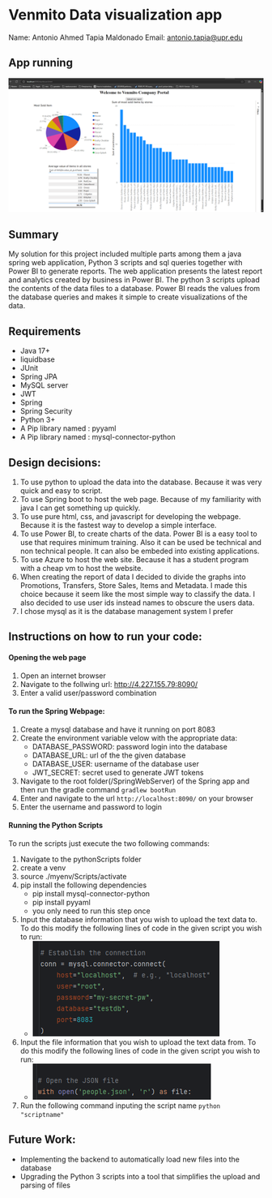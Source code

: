 # Venmito Data visualization app

Name: Antonio Ahmed Tapia Maldonado
Email: antonio.tapia@upr.edu    

## App running
![alt text](dashboard.png "dashboard")

## Summary
My solution for this project included multiple parts among them a java spring web application, Python 3 scripts and sql queries together with Power BI to generate reports. The web application presents the latest report and analytics created by business in Power BI. The python 3 scripts upload the contents of the data files to a database. Power BI reads the values from the database queries and makes it simple to create visualizations of the data.

## Requirements
* Java 17+
* liquidbase
* JUnit
* Spring JPA
* MySQL server
* JWT
* Spring
* Spring Security
* Python 3+
* A Pip library named : pyyaml
* A Pip library named : mysql-connector-python

## Design decisions:
1. To use python to upload the data into the database. Because it was very quick and easy to script.
2. To use Spring boot to host the web page. Because of my familiarity with java I can get something up quickly.
3. To use pure html, css, and javascript for developing the webpage. Because it is the fastest way to develop a simple interface.
4. To use Power BI, to create charts of the data. Power BI is a easy tool to use that requires minimum training. Also it can be used be technical and non technical people. It can also be embeded into existing applications.
5. To use Azure to host the web site. Because it has a student program with a cheap vm to host the website.
6. When creating the report of data I decided to divide the graphs into Promotions, Transfers, Store Sales, Items and Metadata. I made this choice because it seem like the most simple way to classify the data. I also decided to use user ids instead names to obscure the users data.
7. I chose mysql as it is the database management system I prefer

## Instructions on how to run your code:

#### Opening the web page
1. Open an internet browser
2. Navigate to the follwing url: http://4.227.155.79:8090/
3. Enter a valid user/password combination

#### To run the Spring Webpage:
1. Create a mysql database and have it running on port 8083
2. Create the environment variable velow with the appropriate data:
    * DATABASE_PASSWORD: password login into the database
    * DATABASE_URL: url of the the given database
    * DATABASE_USER: username of the database user
    * JWT_SECRET: secret used to generate JWT tokens
3. Navigate to the root folder(/SpringWebServer) of the Spring app and then run the gradle command `gradlew bootRun`
4. Enter and navigate to the url `http://localhost:8090/` on your browser 
5. Enter the username and password to login


#### Running the Python Scripts
To run the scripts just execute the two following commands:

1. Navigate to the pythonScripts folder
2. create a venv 
3. source ./myenv/Scripts/activate
4. pip install the following dependencies
    - pip install mysql-connector-python
    - pip install pyyaml
    - you only need to run this step once  
5. Input the database information that you wish to upload the text data to. To do this modify the following lines of code in the given script you wish to run:
   - ![alt text](pythonScripts/db.png "database config")
6. Input the file information that you wish to upload the text data from. To do this modify the following lines of code in the given script you wish to run:
   - ![alt text](pythonScripts/file.png "file config")
7. Run the following command inputing the script name `python "scriptname"`

## Future Work:
- Implementing the backend to automatically load new files into the database
- Upgrading the Python 3 scripts into a tool that simplifies the upload and parsing of files